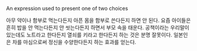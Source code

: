 An expression used to present one of two choices

아무 약이나 함부로 먹는다든지 아픈 몸을 함부로 쓴다든지 하면 안 된다. 요즘 아이들은 흔히 밥을 안 먹는다든지 안 씻는다든지 하면서 부모 속을 태운다. 공책이라는 우리말이 있는데도 노트라고 한다든지 열쇠를 키라고 한다든지 하는 것은 분명 잘못이다. 일본인은 차를 마심으로써 정신을 수양한다든지 하는 효과를 얻는다.